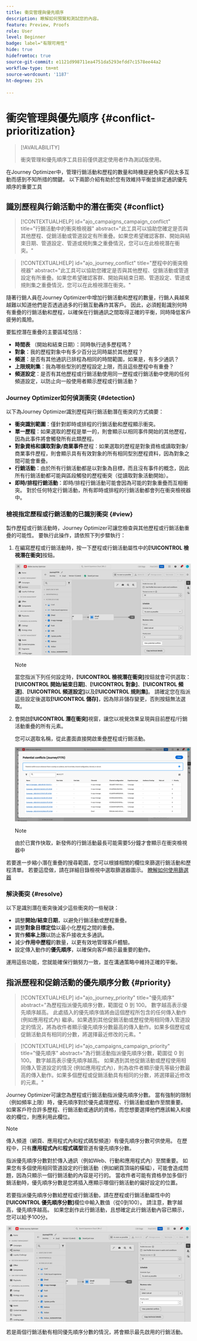 ```yaml
---
title: 衝突管理與優先順序
description: 瞭解如何預覽和測試您的內容。
feature: Preview, Proofs
role: User
level: Beginner
badge: label="有限可用性"
hide: true
hidefromtoc: true
source-git-commit: e1121d998711ea4751da5293efdd7c1578ee44a2
workflow-type: tm+mt
source-wordcount: '1187'
ht-degree: 21%

---
```



# 衝突管理與優先順序 {#conflict-prioritization}

>[!AVAILABILITY]
>
>衝突管理和優先順序工具目前僅供選定使用者作為測試版使用。

在Journey Optimizer中，管理行銷活動和歷程的數量和時機是避免客戶因太多互動而感到不知所措的關鍵。 以下兩節介紹有助於您有效維持平衡並排定通訊優先順序的重要工具

## 識別歷程與行銷活動中的潛在衝突 {#conflict}

>[!CONTEXTUALHELP]
>id="ajo_campaigns_campaign_conflict"
>title="行銷活動中的衝突檢視器"
>abstract="此工具可以協助您確定是否與其他歷程、促銷活動或管道設定有所重疊。如果您希望確認客群、開始與結束日期、管道設定、管道或規則集之重疊情況，您可以在此檢視潛在衝突。"

>[!CONTEXTUALHELP]
>id="ajo_journey_conflict"
>title="歷程中的衝突檢視器"
>abstract="此工具可以協助您確定是否與其他歷程、促銷活動或管道設定有所重疊。如果您希望確認客群、開始與結束日期、管道設定、管道或規則集之重疊情況，您可以在此檢視潛在衝突。"

隨著行銷人員在Journey Optimizer中增加行銷活動和歷程的數量，行銷人員越來越難以知道他們是否透過過多的行銷互動轟炸其客戶。 因此，必須輕鬆識別何時有重疊的行銷活動和歷程，以確保在行銷通訊之間取得正確的平衡，同時降低客戶疲勞的風險。

要監控潛在重疊的主要區域包括：

* **時間表** （開始和結束日期）：同時執行過多歷程嗎？
* **對象**：我的歷程對象中有多少百分比同時屬於其他歷程？
* **頻道**：是否有其他通訊已排程為相同的時間範圍，如果是，有多少通訊？
* **上限規則集**：我為哪些型別的歷程設定上限，而且這些歷程中有重疊？
* **頻道設定**：是否有其他歷程或行銷活動使用同一歷程或行銷活動中使用的任何頻道設定，以防止向一般使用者顯示歷程或行銷活動？

### Journey Optimizer如何偵測衝突 {#detection}

以下為Journey Optimizer識別歷程與行銷活動潛在衝突的方式摘要：

* **衝突識別範圍**：僅針對即時或排程的行銷活動和歷程顯示衝突。
* **單一歷程**：如果選取的歷程是單一的，則會顯示以相同事件開始的其他歷程，因為此事件將會觸發所有此類歷程。
* **對象資格和讀取對象/商業事件**&#x200B;歷程：如果選取的歷程是對象資格或讀取對象/商業事件歷程，則會顯示具有有效對象的所有相同型別歷程資料，因為對象之間可能會重疊。
* **行銷活動**：由於所有行銷活動都是以對象為目標，而且沒有事件的概念，因此所有行銷活動都可能與區段觸發的歷程衝突（從讀取對象活動開始）。
* **即時/排程行銷活動**：即時/排程行銷活動可能會因為可能的對象重疊而互相衝突。 對於任何特定行銷活動，所有即時或排程的行銷活動都會列在衝突檢視器中。

### 檢視指定歷程或行銷活動的已識別衝突 {#view}

製作歷程或行銷活動時，Journey Optimizer可讓您檢查與其他歷程或行銷活動重疊的可能性。 要執行此操作，請依照下列步驟執行：

1. 在編寫歷程或行銷活動時，按一下歷程或行銷活動屬性中的&#x200B;**[!UICONTROL 檢視潛在衝突]**&#x200B;按鈕。

   ![](assets/view-conflicts.png)

   >[!NOTE]
   >
   >當您指派下列任何設定時，**[!UICONTROL 檢視潛在衝突]**&#x200B;按鈕就會可供選取： **[!UICONTROL 開始/結束日期]**、**[!UICONTROL 對象]**、**[!UICONTROL 頻道]**、**[!UICONTROL 頻道設定]**&#x200B;以及&#x200B;**[!UICONTROL 規則集]**。 請確定您在指派這些設定後選取&#x200B;**[!UICONTROL 儲存]**，因為除非儲存變更，否則按鈕無法選取。

1. 會開啟&#x200B;**[!UICONTROL 潛在衝突]**&#x200B;視窗，讓您以視覺效果呈現與目前歷程/行銷活動重疊的所有元素。

   您可以選取名稱，從此畫面直接開啟重疊歷程或行銷活動。

   ![](assets/potential-conflicts.png)

   >[!NOTE]
   >
   >由於已實作快取，新發佈的行銷活動最長可能需要5分鐘才會顯示在衝突檢視器中

若要進一步縮小潛在重疊的搜尋範圍，您可以根據相關的欄位來篩選行銷活動和歷程清單。 若要這麼做，請在詳細目錄檢視中選取篩選器圖示。 [瞭解如何使用篩選器](../start/search-filter-categorize.md#filter-lists)

### 解決衝突 {#resolve}

以下是識別潛在衝突後減少這些衝突的一些秘訣：

* 調整&#x200B;**開始/結束日期**，以避免行銷活動或歷程重疊。
* 調整&#x200B;**對象目標定位**&#x200B;以最小化歷程之間的重疊。
* 實作&#x200B;**頻率上限**&#x200B;以防止客戶接收太多通訊。
* 減少&#x200B;**作用中歷程**&#x200B;的數量，以更有效地管理客戶體驗。
* 設定傳入動作的&#x200B;**優先順序**，以確保向客戶顯示最重要的動作。

運用這些功能，您就能確保行銷努力一致，並在溝通策略中維持正確的平衡。

## 指派歷程和促銷活動的優先順序分數 {#priority}

>[!CONTEXTUALHELP]
>id="ajo_journey_priority"
>title="優先順序"
>abstract="為歷程指派優先順序分數，範圍從 0 到 100。 數字越高表示優先順序越高。 此處插入的優先順序值將由這個歷程所包含的任何傳入動作 (例如應用程式內) 繼承。如果遇到其他促銷活動或歷程使用相同傳入管道設定的情況，將為收件者顯示優先順序分數最高的傳入動作。如果多個歷程或促銷活動具有相同的分數，將選擇最近修改的元素。"

>[!CONTEXTUALHELP]
>id="ajo_campaigns_campaign_priority"
>title="優先順序"
>abstract="為行銷活動指派優先順序分數，範圍從 0 到 100。 數字越高表示優先順序越高。 如果遇到其他促銷活動或歷程使用相同傳入管道設定的情況 (例如應用程式內)，則為收件者顯示優先等級分數最高的傳入動作。如果多個歷程或促銷活動具有相同的分數，將選擇最近修改的元素。"

Journey Optimizer可讓您為歷程或行銷活動指派優先順序分數。 當有強制的限制（例如頻率上限）時，優先順序對於優先處理歷程、行銷活動或動作至關重要。 如果客戶符合許多歷程、行銷活動或通訊的資格，而您想要選擇他們應該輸入和接收的欄位，則應利用此欄位。

>[!NOTE]
>
>傳入頻道（網頁、應用程式內和程式碼型頻道）有優先順序分數可供使用。 在歷程中，只有&#x200B;**應用程式內**&#x200B;和&#x200B;**程式碼型**&#x200B;管道有優先順序分數。

指派優先順序分數對於傳入通訊（例如Web、行動和應用程式內）至關重要。 如果您有多個使用相同管道設定的行銷活動（例如網頁頂端的橫幅），可能會造成問題，因為只顯示一個行銷活動的內容是可行的。 當收件者可能有資格參加多個行銷活動時，優先順序分數是您將插入應顯示哪個行銷活動的偏好設定的位置。

若要指派優先順序分數給歷程或行銷活動，請在歷程或行銷活動屬性中的&#x200B;**[!UICONTROL 優先順序分數]**&#x200B;欄位中輸入數值（從0到100）。 請注意，數字越高，優先順序越高。 如果您創作此行銷活動，且想確定此行銷活動內容已顯示，您可以給予100分。

![](assets/priority-score.png)

若是兩個行銷活動有相同優先順序分數的情況，將會顯示最先啟用的行銷活動。
